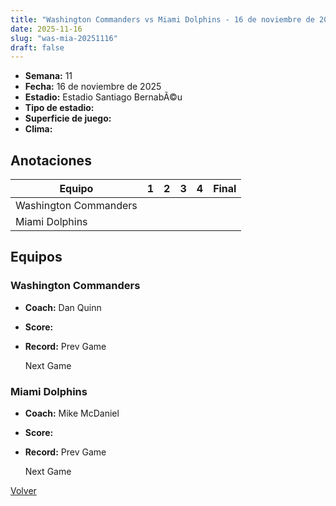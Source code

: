 ```yaml
---
title: "Washington Commanders vs Miami Dolphins - 16 de noviembre de 2025"
date: 2025-11-16
slug: "was-mia-20251116"
draft: false
---
```


- **Semana:** 11
- **Fecha:** 16 de noviembre de 2025
- **Estadio:** Estadio Santiago BernabÃ©u
- **Tipo de estadio:** 
- **Superficie de juego:** 
- **Clima:** 





## Anotaciones
| Equipo | 1 | 2 | 3 | 4 | Final |
|--------|---|---|---|---|-------|
| Washington Commanders  |   |   |   |    |  |
| Miami Dolphins  |   |   |   |    |  |


## Equipos


### Washington Commanders
* **Coach:** Dan Quinn
* **Score:** 
* **Record:** Prev Game
  
  
  Next Game

### Miami Dolphins
* **Coach:** Mike McDaniel
* **Score:** 
* **Record:** Prev Game
  
  
  Next Game


[Volver](/historia/2025)
